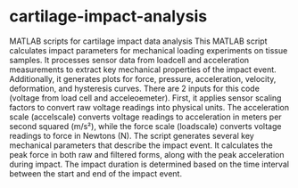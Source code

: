 # cartilage-impact-analysis
MATLAB scripts for cartilage impact data analysis
This MATLAB script calculates impact parameters for mechanical loading experiments on tissue samples. It processes sensor data from loadcell and acceleration measurements to extract key mechanical properties of the impact event. Additionally, it generates plots for force, pressure, acceleration, velocity, deformation, and hysteresis curves.
There are 2 inputs for this code (voltage from load cell and acceleoemeter). First, it applies sensor scaling factors to convert raw voltage readings into physical units. The acceleration scale (accelscale) converts voltage readings to acceleration in meters per second squared (m/s²), while the force scale (loadscale) converts voltage readings to force in Newtons (N).
The script generates several key mechanical parameters that describe the impact event. It calculates the peak force in both raw and filtered forms, along with the peak acceleration during impact. The impact duration is determined based on the time interval between the start and end of the impact event.
